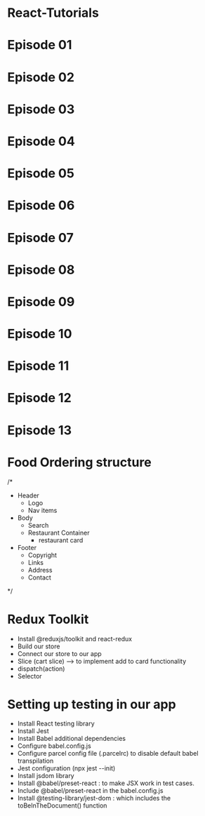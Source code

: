# React-Tutorials
# Episode 01
# Episode 02
# Episode 03
# Episode 04 
# Episode 05
# Episode 06
# Episode 07
# Episode 08
# Episode 09
# Episode 10
# Episode 11
# Episode 12
# Episode 13


# Food Ordering structure

/*
 * Header
   - Logo
   - Nav items
 * Body
   - Search
   - Restaurant Container
     - restaurant card
 * Footer
   - Copyright
   - Links
   - Address
   - Contact

*/


# Redux Toolkit
  - Install @reduxjs/toolkit and react-redux
  - Build our store
  - Connect our store to our app
  - Slice (cart slice) --> to implement add to card functionality
  - dispatch(action)
  - Selector

# Setting up testing in our app
  - Install React testing library
  - Install Jest
  - Install Babel additional dependencies
  - Configure babel.config.js
  - Configure parcel config file (.parcelrc) to disable default babel transpilation
  - Jest configuration (npx jest --init)
  - Install jsdom library
  - Install @babel/preset-react : to make JSX work in test cases.
  - Include @babel/preset-react in the babel.config.js 
  - Install @testing-library/jest-dom : which includes the toBeInTheDocument() function

